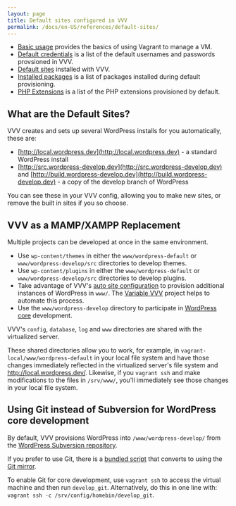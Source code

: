 ```yaml
---
layout: page
title: Default sites configured in VVV
permalink: /docs/en-US/references/default-sites/
---
```


* [Basic usage](basic-usage.md) provides the basics of using Vagrant to manage a VM.
* [Default credentials](default-credentials.md) is a list of the default usernames and passwords provsioned in VVV.
* [Default sites](default-sites.md) installed with VVV.
* [Installed packages](installed-packages.md) is a list of packages installed during default provisioning.
* [PHP Extensions](php-extensions.md) is a list of the PHP extensions provisioned by default.

## What are the Default Sites?

VVV creates and sets up several WordPress installs for you automatically, these are:

 - [http://local.wordpress.dev](http://local.wordpress.dev) - a standard WordPress install
 - [http://src.wordpress-develop.dev](http://src.wordpress-develop.dev) and [http://build.wordpress-develop.dev](http://build.wordpress-develop.dev) - a copy of the develop branch of WordPress

You can see these in your VVV config, allowing you to make new sites, or remove the built in sites if you so choose.

## VVV as a MAMP/XAMPP Replacement

Multiple projects can be developed at once in the same environment.

* Use `wp-content/themes` in either the `www/wordpress-default` or `www/wordpress-develop/src` directories to develop themes.
* Use `wp-content/plugins` in either the `www/wordpress-default` or `www/wordpress-develop/src` directories to develop plugins.
* Take advantage of VVV's [auto site configuration](https://github.com/varying-vagrant-vagrants/vvv/wiki/Auto-site-Setup) to provision additional instances of WordPress in `www/`. The [Variable VVV](https://github.com/bradp/vv) project helps to automate this process.
* Use the `www/wordpress-develop` directory to participate in [WordPress core](https://make.wordpress.org/core) development.

VVV's `config`, `database`, `log` and `www` directories are shared with the virtualized server.

These shared directories allow you to work, for example, in `vagrant-local/www/wordpress-default` in your local file system and have those changes immediately reflected in the virtualized server's file system and http://local.wordpress.dev/. Likewise, if you `vagrant ssh` and make modifications to the files in `/srv/www/`, you'll immediately see those changes in your local file system.

## Using Git instead of Subversion for WordPress core development

By default, VVV provisions WordPress into `/www/wordpress-develop/` from the [WordPress Subversion repository](https://develop.svn.wordpress.org/).

If you prefer to use Git, there is a [bundled script](https://github.com/Varying-Vagrant-Vagrants/VVV/blob/master/config/homebin/develop_git) that converts to using the [Git mirror](https://develop.git.wordpress.org).

To enable Git for core development, use `vagrant ssh` to access the virtual machine and then run `develop_git`. Alternatively, do this in one line with: `vagrant ssh -c /srv/config/homebin/develop_git`.
